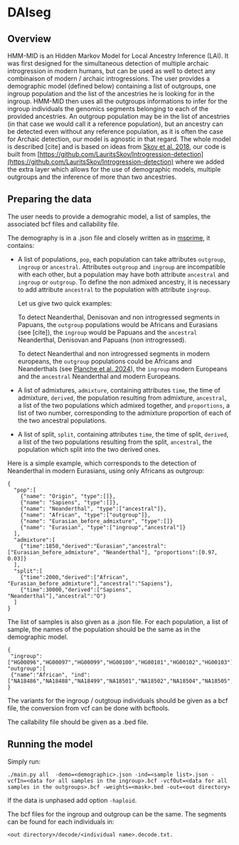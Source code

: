 # DAIseg
## Overview

HMM-MID is an Hidden Markov Model for Local Ancestry Inference (LAI). It was first designed for the simultaneous detection of multiple archaic introgression in modern humans, but can be used as well to detect any combinaison of modern / archaic introgressions. The user provides a demographic model (defined below) containing a list of outgroups, one ingroup population and the list of the ancestries he is looking for in the ingroup. HMM-MID then uses all the outgroups informations to infer for the ingroup individuals the genomics segments belonging to each of the provided ancestries. An outgroup population may be in the list of ancestries (in that case we would call it a reference population), but an ancestry can be detected even without any reference population, as it is often the case for Archaic detection, our model is agnostic in that regard. The whole model is described [cite] and is based on ideas from [Skov et al. 2018](https://journals.plos.org/plosgenetics/article?id=10.1371/journal.pgen.1007641), our code is built from [https://github.com/LauritsSkov/Introgression-detection](https://github.com/LauritsSkov/Introgression-detection) where we added the extra layer which allows for the use of demographic models, multiple outgroups and the inference of more than two ancestries.

## Preparing the data

The user needs to provide a demograhic model, a list of samples, the associated bcf files and callability file.

The demography is in a .json file and closely written as in [msprime](https://tskit.dev/msprime/docs/stable/demography.html), it contains:
 - A list of populations, `pop`, each population can take attributes `outgroup`, `ingroup` or `ancestral`. Attributes `outgroup` and `ingroup` are incompatible with each other, but a population may have both attribute `ancestral` and `ingroup` or `outgroup`. To define the non admixed ancestry, it is necessary to add attribute `ancestral` to the population with attribute `ingroup`.
   
   Let us give two quick examples:
   
   To detect Neanderthal, Denisovan and non introgressed segments in Papuans, the `outgroup` populations would be Africans and Eurasians (see [cite]), the `ingroup` would be Papuans and the `ancestral` Neanderthal, Denisovan and Papuans (non introgressed).
   
   To detect Neanderthal and non introgressed segments in modern europeans, the `outgroup` populations could be Africans and Neanderthals (see [Planche et al. 2024](https://link.springer.com/article/10.1134/S1995080224602959)), the `ingroup` modern Europeans and the `ancestral` Neanderthal and modern Europeans.
 - A list of admixtures, `admixture`, containing attributes `time`, the time of admixture, `derived`, the population resulting from admixture, `ancestral`, a list of the two populations which admixed together, and `proportions`, a list of two number, corresponding to the admixture proportion of each of the two ancestral populations.
 - A list of split, `split`, containing attributes `time`, the time of split, `derived`, a list of the two populations resulting from the split, `ancestral`, the population which split into the two derived ones.

Here is a simple example, which corresponds to the detection of Neanderthal in modern Eurasians, using only Africans as outgroup:

```
{
  "pop":[ 
    {"name": "Origin", "type":[]}, 
    {"name": "Sapiens", "type":[]},
    {"name": "Neanderthal", "type":["ancestral"]},
    {"name": "African", "type":["outgroup"]},
    {"name": "Eurasian_before_admixture", "type":[]}
    {"name": "Eurasian", "type":["ingroup","ancestral"]}
  ],
  "admixture":[
    {"time":1850,"derived":"Eurasian","ancestral":["Eurasian_before_admixture", "Neanderthal"], "proportions":[0.97, 0.03]}
  ], 
  "split":[
    {"time":2000,"derived":["African", "Eurasian_before_admixture"],"ancestral":"Sapiens"},
    {"time":30000,"derived":["Sapiens", "Neanderthal"],"ancestral":"O"}
  ]
}
```

The list of samples is also given as a .json file. For each population, a list of sample, the names of the population should be the same as in the demographic model.

```
{
 "ingroup":["HG00096","HG00097","HG00099","HG00100","HG00101","HG00102","HG00103"],
"outgroup":[
 {"name":"African", "ind": ["NA18486","NA18488","NA18499","NA18501","NA18502","NA18504","NA18505","NA18507","NA18508"]}
}
```

The variants for the ingroup / outgtoup individuals should be given as a bcf file, the conversion from vcf can be done with bcftools.

The callability file should be given as a .bed file.

## Running the model

Simply run:

```
./main.py all  -demo=<demographic>.json -ind=<sample list>.json -vcfIn=<data for all samples in the ingroup>.bcf -vcfOut=<data for all samples in the outgroups>.bcf -weights=<mask>.bed -out=<out directory>
```
If the data is unphased add option `-haploid`.

The bcf files for the ingroup and outgroup can be the same.
The segments can be found for each individuals in:
```
<out directory>/decode/<individual name>.decode.txt.
```
